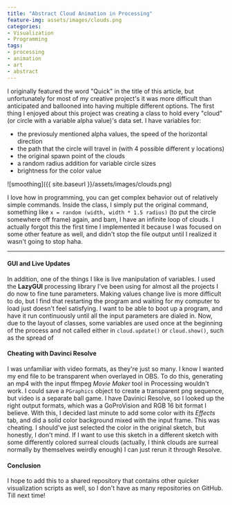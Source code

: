 ```yaml
---
title: "Abstract Cloud Animation in Processing"
feature-img: assets/images/clouds.png
categories:
- Visualization
- Programming
tags:
- processing
- animation
- art
- abstract
---
```

I originally featured the word "Quick" in the title of this article, but unfortunately for most of my creative project's it was more difficult than anticipated and ballooned into having multiple different options.
The first thing I enjoyed about this project was creating a class to hold every "cloud" (or circle with a variable alpha value)'s data set. I have variables for:
- the previosuly mentioned alpha values, the speed of the horizontal direction
- the path that the circle will travel in (with 4 possible different y locations)
- the original spawn point of the clouds
- a random radius addition for variable circle sizes
- brightness for the color value

![smoothing]({{ site.baseurl }}/assets/images/clouds.png)

I love how in programming, you can get complex behavior out of relatively simple commands. Inside the class, I simply put the original command, something like `x = random (width, width * 1.5 radius)` (to put the circle somewhere off frame) again, and bam, I have an infinite loop of clouds. I actually forgot this the first time I implemented it because I was focused on some other feature as well, and didn't stop the file output until I realized it wasn't going to stop haha.

---
#### GUI and Live Updates
In addition, one of the things I like is live manipulation of variables. I used the **LazyGUI** processing library I've been using for almost all the projects I do now to fine tune parameters. Making values change live is more difficult to do, but I find that restarting the program and waiting for my computer to load just doesn't feel satisfying. I want to be able to boot up a program, and have it run continuously until all the input parameters are dialed in. Now, due to the layout of classes, some variables are used once at the beginning of the process and not called either in `cloud.update()` or `cloud.show()`, such as the spread of
#### Cheating with Davinci Resolve
I was unfamiliar with video formats, as they're just so many. I know I wanted my end file to be transparent when overlayed in OBS. To do this, generating an mp4 with the input ffmpeg *Movie Maker* tool in Processing wouldn't work. I could save a `PGraphics` object to create a transparent png sequence, but video is a separate ball game. I have Davinici Resolve, so I looked up the right output formats, which was a GoProVision and RGB 16 bit format I believe. With this, I decided last minute to add some color with its *Effects* tab, and did a solid color background mixed with the input frame. This was cheating. I should've just selected the color in the original sketch, but honestly, I don't mind. If I want to use this sketch in a different sketch with some differently colored surreal clouds (actually, I think clouds are surreal normally by themselves weirdly enough)  I can just rerun it through Resolve.
#### Conclusion
I hope to add this to a shared repository that contains other quicker visualization scripts as well, so I don't have as many repositories on GitHub. Till next time!
